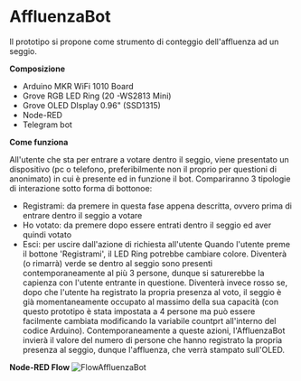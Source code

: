 # AffluenzaBot
Il prototipo si propone come strumento di conteggio dell'affluenza ad un seggio.

**Composizione**
 - Arduino MKR WiFi 1010 Board
 - Grove RGB LED Ring (20 -WS2813 Mini)
 - Grove OLED DIsplay 0.96" (SSD1315)
 - Node-RED
 - Telegram bot


**Come funziona**

All'utente che sta per entrare a votare dentro il seggio, viene presentato un dispositivo (pc o telefono, preferibilmente non il proprio per questioni di anonimato) in cui è presente ed in funzione il bot. Compariranno 3 tipologie di interazione sotto forma di bottonoe:
- Registrami: da premere in questa fase appena descritta, ovvero prima di entrare dentro il seggio a votare
- Ho votato: da premere dopo essere entrati dentro il seggio ed aver quindi votato
- Esci: per uscire dall'azione di richiesta all'utente
Quando l'utente preme il bottone 'Registrami', il LED Ring potrebbe cambiare colore. Diventerà (o rimarrà) verde se dentro al seggio sono presenti contemporaneamente al più 3 persone, dunque si saturerebbe la capienza con l'utente entrante in questione. Diventerà invece rosso se, dopo che l'utente ha registrato la propria presenza al voto, il seggio è già momentaneamente occupato al massimo della sua capacità (con questo prototipo è stata impostata a 4 persone ma può essere facilmente cambiata modificando la variabile countprt all'interno del codice Arduino).
Contemporaneamente a queste azioni, l'AffluenzaBot invierà il valore del numero di persone che hanno registrato la propria presenza al seggio, dunque l'affluenza, che verrà stampato sull'OLED.


**Node-RED Flow**
![FlowAffluenzaBot](https://user-images.githubusercontent.com/59685328/95745943-478d4380-0c96-11eb-8fa3-83408e6114fa.png)
